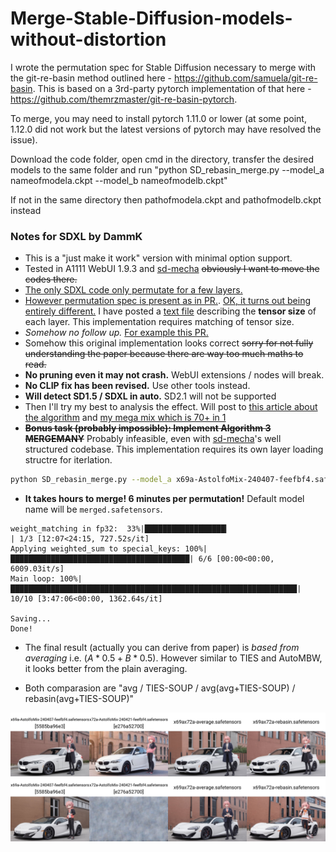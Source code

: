 # Merge-Stable-Diffusion-models-without-distortion
I wrote the permutation spec for Stable Diffusion necessary to merge with the git-re-basin method outlined here - https://github.com/samuela/git-re-basin.
This is based on a 3rd-party pytorch implementation of that here - https://github.com/themrzmaster/git-re-basin-pytorch.

To merge, you may need to install pytorch 1.11.0 or lower (at some point, 1.12.0 did not work but the latest versions of pytorch may have resolved the issue). 

Download the code folder, open cmd in the directory, transfer the desired models to the same folder and run 
"python SD_rebasin_merge.py --model_a nameofmodela.ckpt --model_b nameofmodelb.ckpt"

If not in the same directory then 
pathofmodela.ckpt and pathofmodelb.ckpt instead

### Notes for SDXL by DammK ###

- This is a "just make it work" version with minimal option support. 
- Tested in A1111 WebUI 1.9.3 and [sd-mecha](https://github.com/ljleb/sd-mecha) ~~obviously I want to move the codes there.~~
- [The only SDXL code only permutate for a few layers.](https://github.com/vladmandic/automatic/blob/dev/modules/merging/merge_rebasin.py)
- [However permutation spec is present as in PR.](https://github.com/ogkalu2/Merge-Stable-Diffusion-models-without-distortion/issues/44). [OK, it turns out being entirely different.](https://www.diffchecker.com/WZKq6YiP/) I have posted a [text file](./docs/CLIP_G.txt) describing the **tensor size** of each layer. This implementation requires matching of tensor size.
- *Somehow no follow up.* [For example this PR.](https://github.com/wkpark/sd-webui-model-mixer/issues/96)
- Somehow this original implementation looks correct ~~sorry for not fully understanding the paper because there are way too much maths to read.~~
- **No pruning even it may not crash.** WebUI extensions / nodes will break.
- **No CLIP fix has been revised.** Use other tools instead.
- **Will detect SD1.5 / SDXL in auto.** SD2.1 will not be supported
- Then I'll try my best to analysis the effect. Will post to [this article about the algorithm](https://github.com/6DammK9/nai-anime-pure-negative-prompt/blob/main/ch01/rebasin.md) and [my mega mix which is 70+ in 1](https://github.com/6DammK9/nai-anime-pure-negative-prompt/blob/main/ch05/README_XL.MD)
- **~~Bonus task (probably impossible): Implement Algorithm 3 MERGEMANY~~** Probably infeasible, even with [sd-mecha](https://github.com/ljleb/sd-mecha/tree/main)'s well structured codebase. This implementation requires its own layer loading structre for iterlation. 

```sh
python SD_rebasin_merge.py --model_a x69a-AstolfoMix-240407-feefbf4.safetensors --model_b x72a-AstolfoMix-240421-feefbf4.safetensors
```

- **It takes hours to merge! 6 minutes per permutation!** Default model name will be `merged.safetensors`.
```log
weight_matching in fp32:  33%|██████████████████▎                                    | 1/3 [12:07<24:15, 727.52s/it] 
Applying weighted_sum to special_keys: 100%|████████████████████████████████████████| 6/6 [00:00<00:00, 6009.03it/s] 
Main loop: 100%|████████████████████████████████████████████████████████████████| 10/10 [3:47:06<00:00, 1362.64s/it]

Saving...
Done!
```

- The final result (actually you can derive from paper) is *based from averaging* i.e. $(A*0.5+B*0.5)$. However similar to TIES and AutoMBW, it looks better from the plain averaging.

- Both comparasion are "avg / TIES-SOUP / avg(avg+TIES-SOUP) / rebasin(avg+TIES-SOUP)"

![xyz_grid-0841-740330577-8064-1623-3-48-20240428123657.jpg](docs/xyz_grid-0841-740330577-8064-1623-3-48-20240428123657.jpg)
![xyz_grid-0842-740330577-8064-1623-3-48-20240428125432.jpg](docs/xyz_grid-0842-740330577-8064-1623-3-48-20240428125432.jpg)